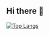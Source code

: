 ## Hi there 👋

[![Top Langs](https://github-readme-stats.vercel.app/api/top-langs/?username=naji2-2)](https://github.com/anuraghazra/github-readme-stats)


<!--
**naji2-2/naji2-2** is a ✨ _special_ ✨ repository because its `README.md` (this file) appears on your GitHub profile.

Here are some ideas to get you started:

- 🔭 I’m currently working on ...
- 🌱 I’m currently learning ...
- 👯 I’m looking to collaborate on ...
- 🤔 I’m looking for help with ...
- 💬 Ask me about ...
- 📫 How to reach me: ...
- 😄 Pronouns: ...
- ⚡ Fun fact: ...
-->
